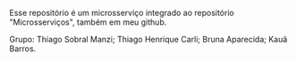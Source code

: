 Esse repositório é um microsserviço integrado ao repositório "Microsserviços", também em meu github.

Grupo: Thiago Sobral Manzi;
Thiago Henrique Carli;
Bruna Aparecida;
Kauã Barros.
